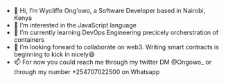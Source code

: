 - 👋 Hi, I’m Wycliffe Ong'owo, a Software Developer based in Nairobi, Kenya
- 👀 I’m interested in the JavaScript language
- 🌱 I’m currently learning DevOps Engineering precicely orcherstration of containers
- 💞️ I’m looking forward to collaborate on web3. Writing smart contracts is beginning to kick in nicely😄
- 📫 For now you could reach me through my twitter DM @Ongowo_ or through my number +254707022500 on Whatsapp
